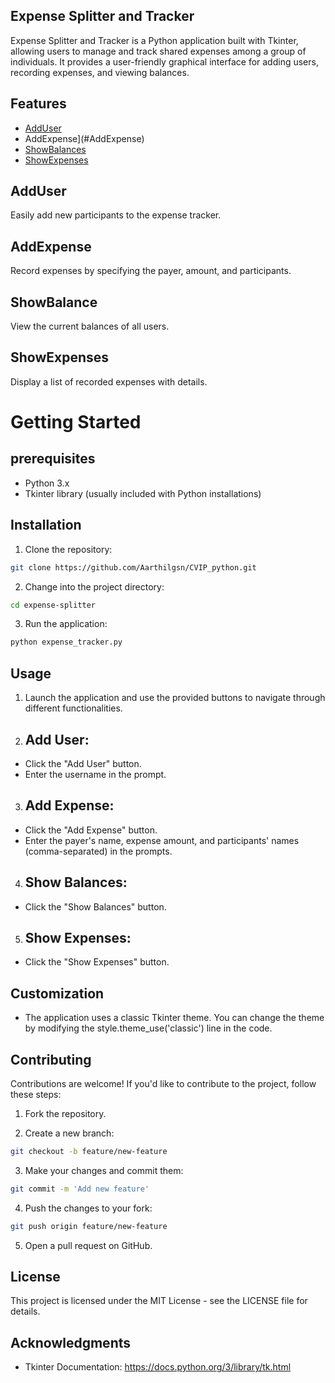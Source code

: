 ## Expense Splitter and Tracker

Expense Splitter and Tracker is a Python application built with Tkinter, allowing users to manage and track shared expenses among a group of individuals. It provides a user-friendly graphical interface for adding users, recording expenses, and viewing balances.

## Features

* [AddUser](#AddUser)
* AddExpense](#AddExpense)
* [ShowBalances](#ShowBalance)
* [ShowExpenses](#ShowExpenses)

## AddUser

Easily add new participants to the expense tracker.

## AddExpense

 Record expenses by specifying the payer, amount, and participants.

 ## ShowBalance

 View the current balances of all users.

 ## ShowExpenses

 Display a list of recorded expenses with details.

# Getting Started

## prerequisites

* Python 3.x
* Tkinter library (usually included with Python installations)

## Installation

1. Clone the repository:

```bash
git clone https://github.com/Aarthilgsn/CVIP_python.git
```

2. Change into the project directory:

```bash
cd expense-splitter
```

3. Run the application:

```bash
python expense_tracker.py
```

## Usage

1. Launch the application and use the provided buttons to navigate through different functionalities.

2. ## Add User:

* Click the "Add User" button.
* Enter the username in the prompt.

3. ## Add Expense:

* Click the "Add Expense" button.
* Enter the payer's name, expense amount, and participants' names (comma-separated) in the prompts.
  
4. ## Show Balances:

* Click the "Show Balances" button.

5. ## Show Expenses:

* Click the "Show Expenses" button.


## Customization

* The application uses a classic Tkinter theme. You can change the theme by modifying the style.theme_use('classic') line in the code.


## Contributing

Contributions are welcome! If you'd like to contribute to the project, follow these steps:

1. Fork the repository.

2. Create a new branch:

```bash
git checkout -b feature/new-feature
```

3. Make your changes and commit them:

```bash
git commit -m 'Add new feature'
```

4. Push the changes to your fork:

```bash
git push origin feature/new-feature
```

5. Open a pull request on GitHub.


## License

This project is licensed under the MIT License - see the LICENSE file for details.

## Acknowledgments

* Tkinter Documentation: https://docs.python.org/3/library/tk.html







